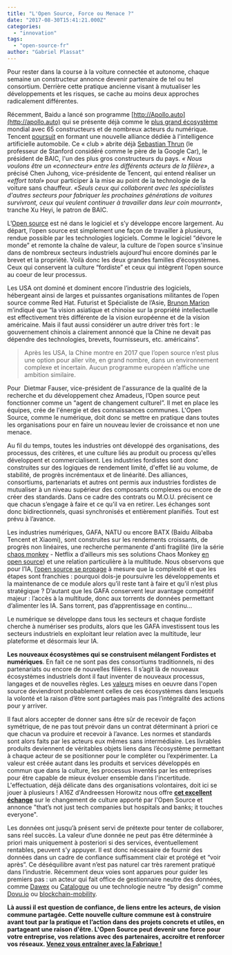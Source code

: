 ```yaml
---
title: "L'Open Source, Force ou Menace ?"
date: "2017-08-30T15:41:21.000Z"
categories: 
  - "innovation"
tags: 
  - "open-source-fr"
author: "Gabriel Plassat"
---
```


Pour rester dans la course à la voiture connectée et autonome, chaque semaine un constructeur annonce devenir partenaire de tel ou tel consortium. Derrière cette pratique ancienne visant à mutualiser les développements et les risques, se cache au moins deux approches radicalement différentes.

Récemment, Baidu a lancé son programme [http://Apollo.auto](http://apollo.auto) qui se présente déjà comme le [plus grand écosystème](http://www.scmp.com/tech/china-tech/article/2106915/baidu-pledges-design-your-driverless-car-know-you-and-be-your) mondial avec 65 constructeurs et de nombreux acteurs du numérique. Tencent [poursuit](http://www.scmp.com/business/companies/article/2108489/tencent-forms-alliance-push-ai-applications-self-driving) en formant une nouvelle alliance dédiée à l'intelligence artificielle automobile. Ce « club » abrite déjà [Sebastian Thrun](https://www.lesechos.fr/30/10/2014/lesechos.fr/0203880692642_sebastian-thrun---le-genie-d-udacity-reve-d-une-science-accessible-a-tous.htm) (le professeur de Stanford considéré comme le père de la Google Car), le président de BAIC, l'un des plus gros constructeurs du pays. _« Nous voulons être un «connecteur» entre les différents acteurs de la filière»_, a précisé Chen Juhong, vice-présidente de Tencent, qui entend réaliser un _«effort total»_ pour participer à la mise au point de la technologie de la voiture sans chauffeur. _«Seuls ceux qui collaborent avec les spécialistes d'autres secteurs pour fabriquer les prochaines générations de voitures survivront, ceux qui veulent continuer à travailler dans leur coin mourront»_, tranche Xu Heyi, le patron de BAIC.

L’[Open source](http://wiki.lafabriquedesmobilites.fr/wiki/L%27Open_Source_pour_les_Nuls) est né dans le logiciel et s’y développe encore largement. Au départ, l’open source est simplement une façon de travailler à plusieurs, rendue possible par les technologies logiciels. Comme le logiciel “dévore le monde” et remonte la chaîne de valeur, la culture de l’open source s'insinue dans de nombreux secteurs industriels aujourd’hui encore dominés par le brevet et la propriété. Voilà donc les deux grandes familles d’écosystèmes. Ceux qui conservent la culture “fordiste” et ceux qui intègrent l’open source au coeur de leur processus.

Les USA ont dominé et dominent encore l’industrie des logiciels, hébergeant ainsi de larges et puissantes organisations militantes de l’open source comme Red Hat. Futurist et Spécialiste de l’Asie, [Brunon Marion](http://brunomarion.com/) m’indiqué que “la vision asiatique et chinoise sur la propriété intellectuelle est effectivement très différente de la vision européenne et de la vision américaine. Mais il faut aussi considérer un autre driver très fort : le gouvernement chinois a clairement annoncé que la Chine ne devait pas dépendre des technologies, brevets, fournisseurs, etc. américains”.

> Après les USA, la Chine montre en 2017 que l’open source n’est plus une option pour aller vite, en grand nombre, dans un environnement complexe et incertain. Aucun programme européen n’affiche une ambition similaire.

Pour  Dietmar Fauser, vice-président de l'assurance de la qualité de la recherche et du développement chez Amadeus, l’Open source peut fonctionner comme un “agent de changement culturel”. Il met en place les équipes, crée de l'énergie et des connaissances communes. L'Open Source, comme le numérique, doit donc se mettre en pratique dans toutes les organisations pour en faire un nouveau levier de croissance et non une menace.

Au fil du temps, toutes les industries ont développé des organisations, des processus, des critères, et une culture liés au produit ou process qu'elles développent et commercialisent. Les industries fordistes sont donc construites sur des logiques de rendement limité, d'effet lié au volume, de stabilité, de progrès incrémentaux et de linéarité. Des alliances, consortiums, partenariats et autres ont permis aux industries fordistes de mutualiser à un niveau supérieur des composants complexes ou encore de créer des standards. Dans ce cadre des contrats ou M.O.U. précisent ce que chacun s’engage à faire et ce qu’il va en retirer. Les échanges sont donc bidirectionnels, quasi synchronisés et entièrement planifiés. Tout est prévu à l’avance.

Les industries numériques, GAFA, NATU ou encore BATX (Baidu Alibaba Tencent et Xiaomi), sont construites sur les rendements croissants, de progrès non linéaires, une recherche permanente d'anti fragilité (lire la série [chaos monkey](http://15marches.fr/business/singes-du-chaos) - Netflix a d’ailleurs mis ses solutions Chaos Monkey [en open source](http://www.lemondeinformatique.fr/actualites/lire-netflix-libere-chaos-monkey-dans-la-jungle-open-source-49940.html)) et une relation particulière à la multitude. Nous observons que pour l’IA, [l’open source se propage](https://atelier.bnpparibas/prospective/article/voici-ia-open-source-pair) à mesure que la complexité et que les étapes sont franchies : pourquoi dois-je poursuivre les développements et la maintenance de ce module alors qu’il reste tant à faire et qu’il n’est plus stratégique ? D’autant que les GAFA conservent leur avantage compétitif majeur : l’accès à la multitude, donc aux torrents de données permettant d’alimenter les IA. Sans torrent, pas d’apprentissage en continu…

Le numérique se développe dans tous les secteurs et chaque fordiste cherche à numériser ses produits, alors que les GAFA investissent tous les secteurs industriels en exploitant leur relation avec la multitude, leur plateforme et désormais leur IA.

**Les nouveaux écosystèmes qui se construisent mélangent Fordistes et numériques**. En fait ce ne sont pas des consortiums traditionnels, ni des partenariats ou encore de nouvelles filières. Il s’agit là de nouveaux écosystèmes industriels dont il faut inventer de nouveaux processus, langages et de nouvelles règles. Les [valeurs](http://searchmicroservices.techtarget.com/news/450418580/Open-source-philosophy-goes-well-beyond-software-and-into-our-lives) mises en oeuvre dans l'open source deviendront probablement celles de ces écosystèmes dans lesquels la volonté et la raison d’être sont partagées mais pas l’intégralité des actions pour y arriver.

Il faut alors accepter de donner sans être sûr de recevoir de façon symétrique, de ne pas tout prévoir dans un contrat déterminant à priori ce que chacun va produire et recevoir à l’avance. Les normes et standards sont alors faits par les acteurs eux mêmes sans intermédiaire. Les livrables produits deviennent de véritables objets liens dans l’écosystème permettant à chaque acteur de se positionner pour le compléter ou l’expérimenter. La valeur est créée autant dans les produits et services développés en commun que dans la culture, les processus inventés par les entreprises pour être capable de mieux évoluer ensemble dans l'incertitude. L'effectuation, déjà délicate dans des organisations volontaires, doit ici se jouer à plusieurs ! A16Z d'Andreessen Horowitz nous offre [**cet excellent échange**](https://a16z.com/2017/04/08/culture-open-source-community/) sur le changement de culture apporté par l'Open Source et annonce "that’s not just tech companies but hospitals and banks; it touches everyone".

Les données ont jusqu’à présent servi de prétexte pour tenter de collaborer, sans réel succès. La valeur d’une donnée ne peut pas être déterminée à priori mais uniquement à posteriori si des services, éventuellement rentables, peuvent s’y appuyer. Il est donc nécessaire de fournir des données dans un cadre de confiance suffisamment clair et protégé et “voir après”. Ce déséquilibre avant n’est pas naturel car très rarement pratiqué dans l’industrie. Récemment deux voies sont apparues pour guider les premiers pas : un acteur qui fait office de gestionnaire neutre des données, comme [Dawex](http://dawex.com) ou [Catalogue](http://catalogue.global/) ou une technologie neutre “by design” comme [Dovu.io](http://dovu.io/) ou [blockchain-mobility](http://blockchain-mobility.org/).

**Là aussi il est question de confiance, de liens entre les acteurs, de vision commune partagée. Cette nouvelle culture commune est à construire avant tout par la pratique et l’action dans des projets concrets et utiles, en partageant une raison d'être. L'Open Source peut devenir une force pour votre entreprise, vos relations avec des partenaires, accroitre et renforcer vos réseaux. [Venez vous entraîner avec la Fabrique !](http://wiki.lafabriquedesmobilites.fr/wiki/Ev%C3%A9nements)**
